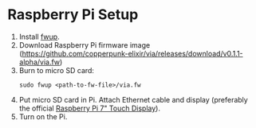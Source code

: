 # Raspberry Pi Setup

1. Install [fwup](https://github.com/fwup-home/fwup).
2. Download Raspberry Pi firmware image (https://github.com/copperpunk-elixir/via/releases/download/v0.1.1-alpha/via.fw)
3. Burn to micro SD card:
   ```
   sudo fwup <path-to-fw-file>/via.fw
4. Put micro SD card in Pi. Attach Ethernet cable and display (preferably the official [Raspberry Pi 7" Touch Display](https://www.raspberrypi.org/products/raspberry-pi-touch-display/)).
5. Turn on the Pi.